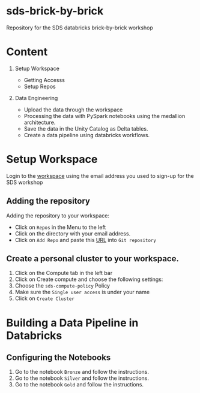 # sds-brick-by-brick
Repository for the SDS databricks brick-by-brick workshop

# Content
1. Setup Workspace
    * Getting Accesss
    * Setup Repos

2. Data Engineering 
    * Upload the data through the workspace
    * Processing the data with PySpark notebooks using the medallion architecture.
    * Save the data in the Unity Catalog as Delta tables.
    * Create a data pipeline using databricks workflows.

# Setup Workspace
Login to the [workspace](https://adb-3967117302852551.11.azuredatabricks.net/?o=3967117302852551) using the email address you used to sign-up for the SDS workshop

## Adding the repository
Adding the repository to your workspace: 
   * Click on `Repos` in the Menu to the left
   * Click on the directory with your email address.
   * Click on `Add Repo` and paste this [URL](https://github.com/d-one/sds-brick-by-brick) into `Git repository` 

## Create a personal cluster to your workspace.
1. Click on the Compute tab in the left bar
2. Click on Create compute and choose the following settings:
3. Choose the `sds-compute-policy` Policy
3. Make sure the `Single user access` is under your name
4. Click on `Create Cluster`

# Building a Data Pipeline in Databricks
## Configuring the Notebooks
1. Go to the notebook `Bronze` and follow the instructions. 
2. Go to the notebook `Silver` and follow the instructions. 
3. Go to the notebook `Gold` and follow the instructions. 
